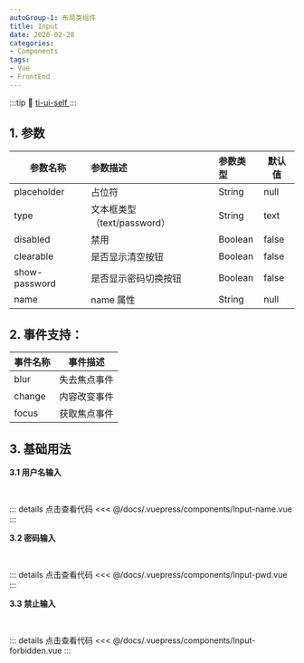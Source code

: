 ```yaml
---
autoGroup-1: 布局类组件
title: Input
date: 2020-02-28
categories:
- Components
tags:
- Vue
- FrontEnd
---
```

:::tip
 :link: [ ti-ui-self ](https://www.npmjs.com/package/ti-ui-self)
:::
<!-- more -->
## 1. 参数

|参数名称 |参数描述 |参数类型 |默认值|
|---------------|:-------------------------|:-----------|-----|
|placeholder |占位符 |String |null|
|type |文本框类型（text/password） |String |text|
|disabled |禁用 |Boolean |false|
|clearable |是否显示清空按钮 |Boolean |false|
|show-password |是否显示密码切换按钮 |Boolean |false|
|name |name 属性 |String |null|

## 2. 事件支持：
|事件名称|事件描述|
|------|--------|
|blur |失去焦点事件|
|change|内容改变事件|
|focus|获取焦点事件|

## 3. 基础用法

**3.1 用户名输入**

<br>
<Input-name/>

::: details 点击查看代码
<<< @/docs/.vuepress/components/Input-name.vue
:::

**3.2 密码输入**

<br>
<Input-pwd/>

::: details 点击查看代码
<<< @/docs/.vuepress/components/Input-pwd.vue
:::


**3.3 禁止输入**

<br>
<Input-forbidden/>

::: details 点击查看代码
<<< @/docs/.vuepress/components/Input-forbidden.vue
:::
